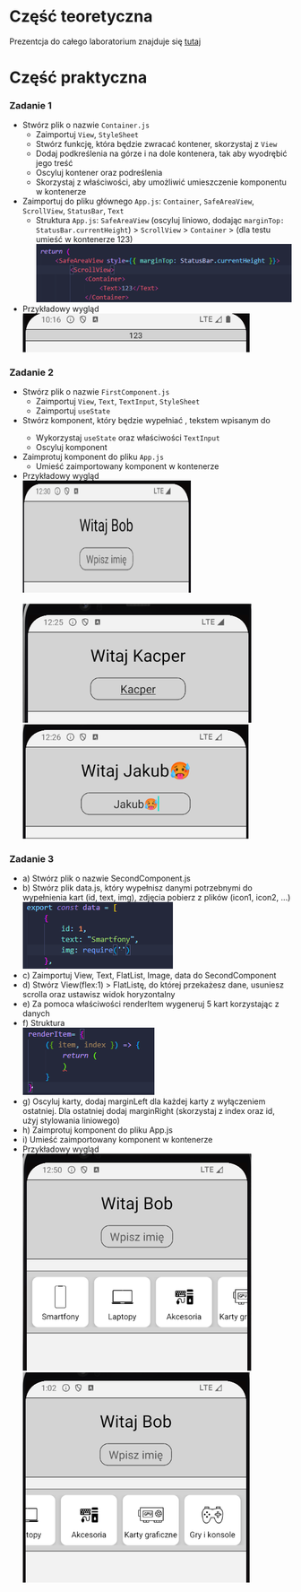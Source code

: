 # Część teoretyczna
  Prezentcja do całego laboratorium znajduje się [tutaj](https://github.com/sikorski1/High-level-Programming-Languages-Project/raw/main/React_Native_od_zera_JPWP.odp)

# Część praktyczna
### Zadanie 1
- Stwórz plik o nazwie `Container.js`
  - Zaimportuj `View`, `StyleSheet`
  - Stwórz funkcję, która będzie zwracać kontener, skorzystaj z `View`
  - Dodaj podkreślenia na górze i na dole kontenera, tak aby wyodrębić jego treść
  - Oscyluj kontener oraz podreślenia
  - Skorzystaj z właściwości, aby umożliwić umieszczenie komponentu w kontenerze
- Zaimportuj do pliku głównego `App.js`: `Container`, `SafeAreaView`, `ScrollView`, `StatusBar`, `Text`
  - Struktura  `App.js`: `SafeAreaView` (oscyluj liniowo, dodając `marginTop: StatusBar.currentHeight`) > `ScrollView` > `Container` > (dla testu umieść w kontenerze <Text>123</Text>) <br>
![Struktura](img/img1.png) 
-  Przykładowy wygląd <br>
![Kontener](img/container.png)


### Zadanie 2
- Stwórz plik o nazwie `FirstComponent.js`
  - Zaimportuj `View`, `Text`, `TextInput`, `StyleSheet`
  - Zaimportuj `useState`
- Stwórz komponent, który będzie wypełniać <Text>, tekstem wpisanym do <TextInput> 
  - Wykorzystaj `useState` oraz właściwości `TextInput`
  - Oscyluj komponent 
- Zaimprotuj komponent do pliku `App.js` 
  - Umieść zaimportowany komponent w kontenerze 
- Przykładowy wygląd <br>
<img src="img/img4.png" width="300" height="200"><br><br>
![TextInput](img/img2.png) <br>
![TextInput](img/img3.png) <br>

### Zadanie 3
- a) Stwórz plik o nazwie SecondComponent.js 
- b) Stwórz plik data.js, który wypełnisz danymi potrzebnymi do wypełnienia kart (id, text, img), zdjęcia pobierz z plików (icon1, icon2, ...) <br>
![Struktura](img/img6.png) <br>
- c) Zaimportuj View, Text, FlatList, Image, data do SecondComponent 
- d) Stwórz View(flex:1) > FlatListę, do której przekażesz dane, usuniesz scrolla oraz ustawisz widok horyzontalny 
- e) Za pomoca właściwości renderItem wygeneruj 5 kart korzystając z danych 
- f) Struktura <br>
![Struktura](img/img5.png) <br>
- g) Oscyluj karty, dodaj marginLeft dla każdej karty z wyłączeniem ostatniej. Dla ostatniej dodaj marginRight (skorzystaj z index oraz id, użyj stylowania liniowego) 
- h) Zaimprotuj komponent do pliku App.js 
- i) Umieść zaimportowany komponent w kontenerze 
- Przykładowy wygląd <br>
![Items](img/img7.png)
![Items](img/img8.png)



